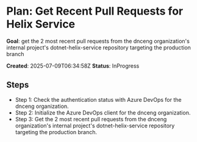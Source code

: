 ﻿# Plan: Get Recent Pull Requests for Helix Service

**Goal**: get the 2 most recent pull requests from the dnceng organization's internal project's dotnet-helix-service repository targeting the production branch

**Created**: 2025-07-09T06:34:58Z
**Status**: InProgress

## Steps

- Step 1: Check the authentication status with Azure DevOps for the dnceng organization.
- Step 2: Initialize the Azure DevOps client for the dnceng organization.
- Step 3: Get the 2 most recent pull requests from the dnceng organization's internal project's dotnet-helix-service repository targeting the production branch.
